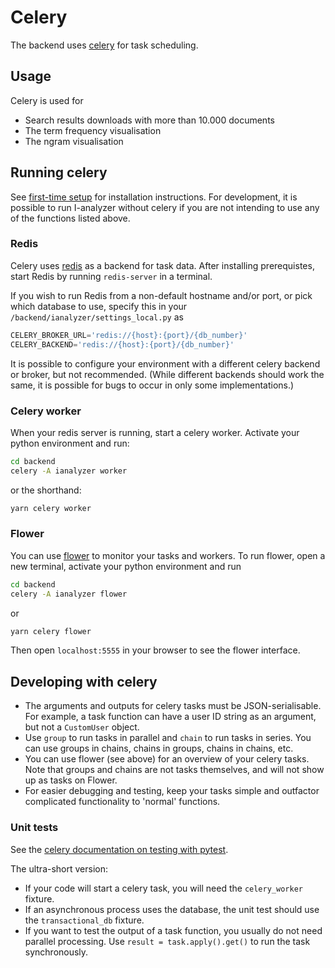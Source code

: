 # Celery

The backend uses [celery](https://docs.celeryq.dev/en/v5.2.7/) for task scheduling.

## Usage

Celery is used for
- Search results downloads with more than 10.000 documents
- The term frequency visualisation
- The ngram visualisation

## Running celery

See [first-time setup](./First-time-setup.md) for installation instructions. For development, it is possible to run I-analyzer without celery if you are not intending to use any of the functions listed above.

### Redis

Celery uses [redis](https://www.redis.io/) as a backend for task data. After installing prerequistes, start Redis by running `redis-server` in a terminal.

If you wish to run Redis from a non-default hostname and/or port, or pick which database to use, specify this in your `/backend/ianalyzer/settings_local.py` as

```python
CELERY_BROKER_URL='redis://{host}:{port}/{db_number}'
CELERY_BACKEND='redis://{host}:{port}/{db_number}'
```

It is possible to configure your environment with a different celery backend or broker, but not recommended. (While different backends should work the same, it is possible for bugs to occur in only some implementations.)

### Celery worker

When your redis server is running, start a celery worker. Activate your python environment and run:

```bash
cd backend
celery -A ianalyzer worker
```

or the shorthand:

```bash
yarn celery worker
```

### Flower

You can use [flower](https://flower.readthedocs.io/) to monitor your tasks and workers. To run flower, open a new terminal, activate your python environment and run

```bash
cd backend
celery -A ianalyzer flower
```

or

```bash
yarn celery flower
```

Then open `localhost:5555` in your browser to see the flower interface.

## Developing with celery

- The arguments and outputs for celery tasks must be JSON-serialisable. For example, a task function can have a user ID string as an argument, but not a `CustomUser` object.
- Use `group` to run tasks in parallel and `chain` to run tasks in series. You can use groups in chains, chains in groups, chains in chains, etc.
- You can use flower (see above) for an overview of your celery tasks. Note that groups and chains are not tasks themselves, and will not show up as tasks on Flower.
- For easier debugging and testing, keep your tasks simple and outfactor complicated functionality to 'normal' functions.

### Unit tests

See the [celery documentation on testing with pytest](https://docs.celeryq.dev/en/stable/userguide/testing.html#pytest).

The ultra-short version:
- If your code will start a celery task, you will need the `celery_worker` fixture.
- If an asynchronous process uses the database, the unit test should use the `transactional_db` fixture.
- If you want to test the output of a task function, you usually do not need parallel processing. Use `result = task.apply().get()` to run the task synchronously.

